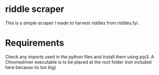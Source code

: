 # riddle scraper
This is a simple scraper I made to harvest riddles from riddles.fyi.

# Requirements
Check any imports used in the python files and install them using pip3.
A Chromedriver executable is to be placed at the root folder (not included here because its too big)
